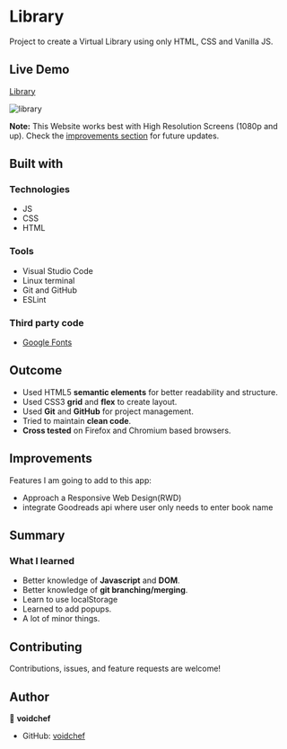 # Library

Project to create a Virtual Library using only HTML, CSS and Vanilla JS.

## Live Demo

[Library](https://voidchef.github.io/library/)

![library](https://user-images.githubusercontent.com/79092620/173862260-86d67230-b577-42af-ab4c-258463e425dc.png)

**Note:** This Website works best with High Resolution Screens (1080p and up). Check the [improvements section](#improvements) for future updates.

## Built with

### Technologies

- JS
- CSS
- HTML

### Tools

- Visual Studio Code
- Linux terminal
- Git and GitHub
- ESLint

### Third party code

- [Google Fonts](https://fonts.google.com/)

## Outcome

- Used HTML5 **semantic elements** for better readability and structure.
- Used CSS3 **grid** and **flex** to create layout.
- Used **Git** and **GitHub** for project management.
- Tried to maintain **clean code**.
- **Cross tested** on Firefox and Chromium based browsers.

## Improvements

Features I am going to add to this app:

- Approach a Responsive Web Design(RWD)
- integrate Goodreads api where user only needs to enter book name

## Summary

### What I learned

- Better knowledge of **Javascript** and **DOM**.
- Better knowledge of **git branching/merging**.
- Learn to use localStorage
- Learned to add popups.
- A lot of minor things.

## Contributing

Contributions, issues, and feature requests are welcome!

## Author

👤 **voidchef**

- GitHub: [voidchef](https://github.com/voidchef)
